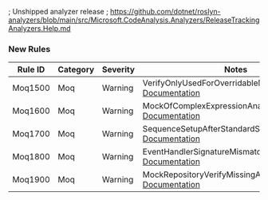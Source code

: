 ﻿; Unshipped analyzer release
; https://github.com/dotnet/roslyn-analyzers/blob/main/src/Microsoft.CodeAnalysis.Analyzers/ReleaseTrackingAnalyzers.Help.md

### New Rules

Rule ID | Category | Severity | Notes
--------|----------|----------|-------
Moq1500 | Moq | Warning | VerifyOnlyUsedForOverridableMembersAnalyzer, [Documentation](https://github.com/rjmurillo/moq.analyzers/blob/main/docs/rules/Moq1500.md)
Moq1600 | Moq | Warning | MockOfComplexExpressionAnalyzer, [Documentation](https://github.com/rjmurillo/moq.analyzers/blob/main/docs/rules/Moq1600.md)
Moq1700 | Moq | Warning | SequenceSetupAfterStandardSetupAnalyzer, [Documentation](https://github.com/rjmurillo/moq.analyzers/blob/38b61593fbfe38b27359c7626b6dcc125c042096/docs/rules/Moq1700.md)
Moq1800 | Moq | Warning | EventHandlerSignatureMismatchAnalyzer, [Documentation](https://github.com/rjmurillo/moq.analyzers/blob/main/docs/rules/Moq1800.md)
Moq1900 | Moq | Warning | MockRepositoryVerifyMissingAnalyzer, [Documentation](https://github.com/rjmurillo/moq.analyzers/blob/38b61593fbfe38b27359c7626b6dcc125c042096/docs/rules/Moq1900.md)
